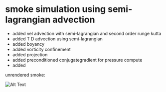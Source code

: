 # smoke simulation using semi-lagrangian advection # 
- added vel advection with semi-lagrangian and second order runge kutta
- added T D advection using semi-lagrangian
- added boyancy
- added vorticity confinement
- added projection
- added preconditioned conjugategradient for pressure compute
- added 

unrendered smoke:

![Alt Text](https://media.giphy.com/media/B0gFgEBi722XCfwQgU/giphy.gif)
